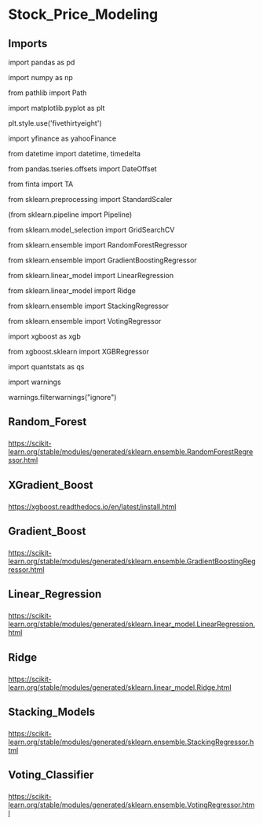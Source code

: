 # Stock_Price_Modeling

## Imports

import pandas as pd


import numpy as np


from pathlib import Path


import matplotlib.pyplot as plt


plt.style.use('fivethirtyeight')

import yfinance as yahooFinance


from datetime import datetime, timedelta


from pandas.tseries.offsets import DateOffset


from finta import TA

from sklearn.preprocessing import StandardScaler


(from sklearn.pipeline import Pipeline)


from sklearn.model_selection import GridSearchCV


from sklearn.ensemble import RandomForestRegressor


from sklearn.ensemble import GradientBoostingRegressor


from sklearn.linear_model import LinearRegression


from sklearn.linear_model import Ridge

from sklearn.ensemble import StackingRegressor

from sklearn.ensemble import VotingRegressor

import xgboost as xgb


from xgboost.sklearn import XGBRegressor

import quantstats as qs

import warnings


warnings.filterwarnings("ignore")

## Random_Forest

###

https://scikit-learn.org/stable/modules/generated/sklearn.ensemble.RandomForestRegressor.html

## XGradient_Boost

###

https://xgboost.readthedocs.io/en/latest/install.html

## Gradient_Boost

###

https://scikit-learn.org/stable/modules/generated/sklearn.ensemble.GradientBoostingRegressor.html

## Linear_Regression

###

https://scikit-learn.org/stable/modules/generated/sklearn.linear_model.LinearRegression.html

## Ridge

###

https://scikit-learn.org/stable/modules/generated/sklearn.linear_model.Ridge.html

## Stacking_Models

###

https://scikit-learn.org/stable/modules/generated/sklearn.ensemble.StackingRegressor.html

## Voting_Classifier

###

https://scikit-learn.org/stable/modules/generated/sklearn.ensemble.VotingRegressor.html

